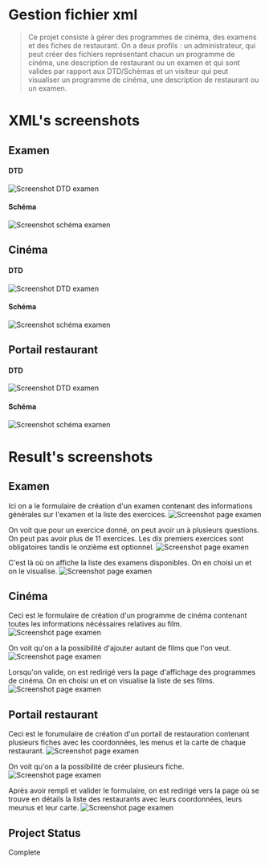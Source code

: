 # Gestion fichier xml 
> Ce projet consiste à gérer des programmes de cinéma, des examens et des fiches de restaurant. 
On a deux profils : un administrateur, qui peut créer des fichiers représentant chacun un programme de cinéma, une description de restaurant ou un examen et qui sont valides par rapport aux DTD/Schémas et un visiteur qui peut visualiser un programme de cinéma, une description de restaurant ou un examen.

# XML's screenshots
## Examen
#### DTD
  ![Screenshot DTD examen](captures/exo6DTD.png)
#### Schéma
  ![Screenshot schéma examen](captures/exo6Schema.png)
  
## Cinéma
#### DTD
  ![Screenshot DTD examen](captures/exo2DTD.png)
#### Schéma
  ![Screenshot schéma examen](captures/exo2Schema.png)

## Portail restaurant 
#### DTD
  ![Screenshot DTD examen](captures/exo7DTD.png)
#### Schéma
  ![Screenshot schéma examen](captures/exo7Schema.png)

# Result's screenshots
## Examen
  Ici on a le formulaire de création d'un examen contenant des informations générales sur l'examen et la liste des exercices.
  ![Screenshot page examen](captures/exam1.png)
  
  On voit que pour un exercice donné, on peut avoir un à plusieurs questions. On peut pas avoir plus de 11 exercices. Les dix premiers exercices sont obligatoires tandis le onzième est optionnel.
  ![Screenshot page examen](captures/exam2.png)
  
  C'est là où on affiche la liste des examens disponibles. On en choisi un et on le visualise.
  ![Screenshot page examen](captures/exam3.png)
  
## Cinéma 
Ceci est le formulaire de création d'un programme de cinéma contenant toutes les informations nécéssaires relatives au film.
  ![Screenshot page examen](captures/cine1.PNG)
  
  On voit qu'on a la possibilité d'ajouter autant de films que l'on veut.
  ![Screenshot page examen](captures/cine2.PNG)
  
  Lorsqu'on valide, on est redirigé vers la page d'affichage des programmes de cinéma. On en choisi un et on visualise la liste de ses films.
  ![Screenshot page examen](captures/cine3.PNG)
  
## Portail restaurant
Ceci est le forumulaire de création d'un portail de restauration contenant plusieurs fiches avec les coordonnées, les menus et la carte de chaque restaurant.
  ![Screenshot page examen](captures/fiche1.PNG)
  
  On voit qu'on a la possibilité de créer plusieurs fiche.
  ![Screenshot page examen](captures/fiche2.PNG)
  
  Après avoir rempli et valider le formulaire, on est redirigé vers la page où se trouve en détails la liste des restaurants avec leurs coordonnées, leurs meunus et leur carte.
  ![Screenshot page examen](captures/fiche3.PNG)

## Project Status 
Complete 
